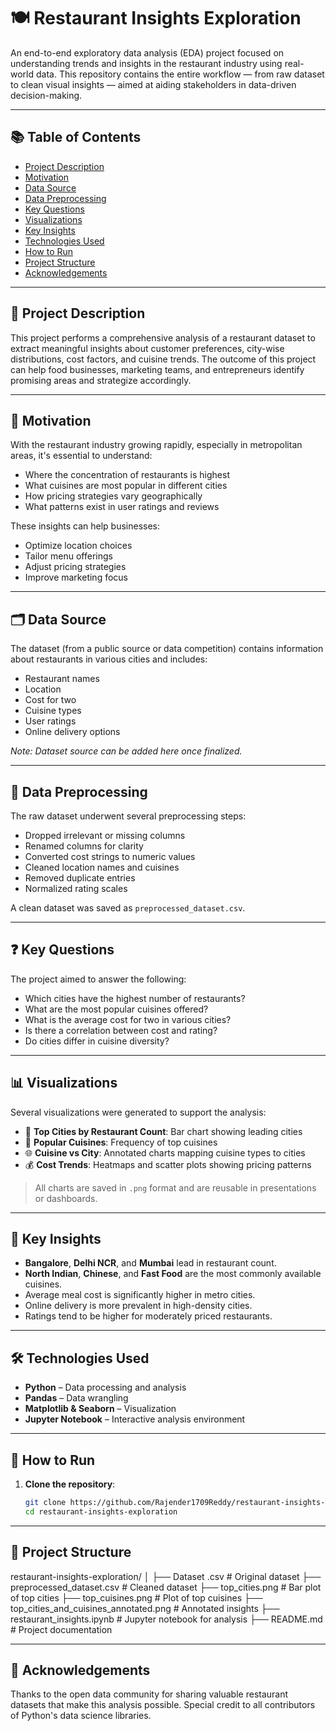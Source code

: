 # 🍽️ Restaurant Insights Exploration

An end-to-end exploratory data analysis (EDA) project focused on understanding trends and insights in the restaurant industry using real-world data. This repository contains the entire workflow — from raw dataset to clean visual insights — aimed at aiding stakeholders in data-driven decision-making.

---

## 📚 Table of Contents

- [Project Description](#project-description)
- [Motivation](#motivation)
- [Data Source](#data-source)
- [Data Preprocessing](#data-preprocessing)
- [Key Questions](#key-questions)
- [Visualizations](#visualizations)
- [Key Insights](#key-insights)
- [Technologies Used](#technologies-used)
- [How to Run](#how-to-run)
- [Project Structure](#project-structure)
- [Acknowledgements](#acknowledgements)

---

## 📝 Project Description

This project performs a comprehensive analysis of a restaurant dataset to extract meaningful insights about customer preferences, city-wise distributions, cost factors, and cuisine trends. The outcome of this project can help food businesses, marketing teams, and entrepreneurs identify promising areas and strategize accordingly.

---

## 🎯 Motivation

With the restaurant industry growing rapidly, especially in metropolitan areas, it's essential to understand:

- Where the concentration of restaurants is highest
- What cuisines are most popular in different cities
- How pricing strategies vary geographically
- What patterns exist in user ratings and reviews

These insights can help businesses:
- Optimize location choices
- Tailor menu offerings
- Adjust pricing strategies
- Improve marketing focus

---

## 🗂️ Data Source

The dataset (from a public source or data competition) contains information about restaurants in various cities and includes:

- Restaurant names
- Location
- Cost for two
- Cuisine types
- User ratings
- Online delivery options

*Note: Dataset source can be added here once finalized.*

---

## 🔧 Data Preprocessing

The raw dataset underwent several preprocessing steps:

- Dropped irrelevant or missing columns
- Renamed columns for clarity
- Converted cost strings to numeric values
- Cleaned location names and cuisines
- Removed duplicate entries
- Normalized rating scales

A clean dataset was saved as `preprocessed_dataset.csv`.

---

## ❓ Key Questions

The project aimed to answer the following:

- Which cities have the highest number of restaurants?
- What are the most popular cuisines offered?
- What is the average cost for two in various cities?
- Is there a correlation between cost and rating?
- Do cities differ in cuisine diversity?

---

## 📊 Visualizations

Several visualizations were generated to support the analysis:

- 📍 **Top Cities by Restaurant Count**: Bar chart showing leading cities
- 🍱 **Popular Cuisines**: Frequency of top cuisines
- 🌐 **Cuisine vs City**: Annotated charts mapping cuisine types to cities
- 💰 **Cost Trends**: Heatmaps and scatter plots showing pricing patterns

> All charts are saved in `.png` format and are reusable in presentations or dashboards.

---

## 📌 Key Insights

- **Bangalore**, **Delhi NCR**, and **Mumbai** lead in restaurant count.
- **North Indian**, **Chinese**, and **Fast Food** are the most commonly available cuisines.
- Average meal cost is significantly higher in metro cities.
- Online delivery is more prevalent in high-density cities.
- Ratings tend to be higher for moderately priced restaurants.

---

## 🛠️ Technologies Used

- **Python** – Data processing and analysis
- **Pandas** – Data wrangling
- **Matplotlib & Seaborn** – Visualization
- **Jupyter Notebook** – Interactive analysis environment

---

## 🚀 How to Run

1. **Clone the repository**:
   ```bash
   git clone https://github.com/Rajender1709Reddy/restaurant-insights-exploration.git
   cd restaurant-insights-exploration

---

## 📁 Project Structure

restaurant-insights-exploration/
│
├── Dataset .csv                         # Original dataset
├── preprocessed_dataset.csv            # Cleaned dataset
├── top_cities.png                      # Bar plot of top cities
├── top_cuisines.png                    # Plot of top cuisines
├── top_cities_and_cuisines_annotated.png # Annotated insights
├── restaurant_insights.ipynb           # Jupyter notebook for analysis
├── README.md                           # Project documentation

---

## 🙌 Acknowledgements

Thanks to the open data community for sharing valuable restaurant datasets that make this analysis possible. Special credit to all contributors of Python's data science libraries.
